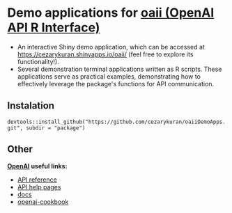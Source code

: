 # Demo applications for [oaii (OpenAI API R Interface)](https://github.com/cezarykuran/oaii.git)

- An interactive Shiny demo application, which can be accessed at https://cezarykuran.shinyapps.io/oaii/ (feel free to explore its functionality!).
- Several demonstration terminal applications written as R scripts. These applications serve as practical examples, demonstrating how to effectively leverage the package's functions for API communication.

## Instalation

`devtools::install_github("https://github.com/cezarykuran/oaiiDemoApps.git", subdir = "package")`

## Other

**[OpenAI](https://openai.com/) useful links:**

- [API reference](https://platform.openai.com/docs/api-reference/)
- [API help pages](https://help.openai.com/en/collections/3675931-openai-api)
- [docs](https://platform.openai.com/docs/introduction)
- [openai-cookbook](https://github.com/openai/openai-cookbook/)
